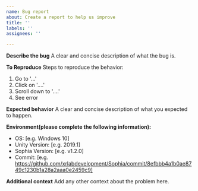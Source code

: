 ```yaml
---
name: Bug report
about: Create a report to help us improve
title: ''
labels: ''
assignees: ''

---
```


**Describe the bug**
A clear and concise description of what the bug is.

**To Reproduce**
Steps to reproduce the behavior:
1. Go to '...'
2. Click on '....'
3. Scroll down to '....'
4. See error

**Expected behavior**
A clear and concise description of what you expected to happen.

**Environment(please complete the following information):**
 - OS: [e.g. Windows 10]
- Unity Version: [e.g. 2019.1]
- Sophia Version: [e.g. v1.2.0]
- Commit: [e.g. https://github.com/xrlabdevelopment/Sophia/commit/8efbbb4a1b0ae8749c1230b1a28a2aaa0e2459c9]

**Additional context**
Add any other context about the problem here.
